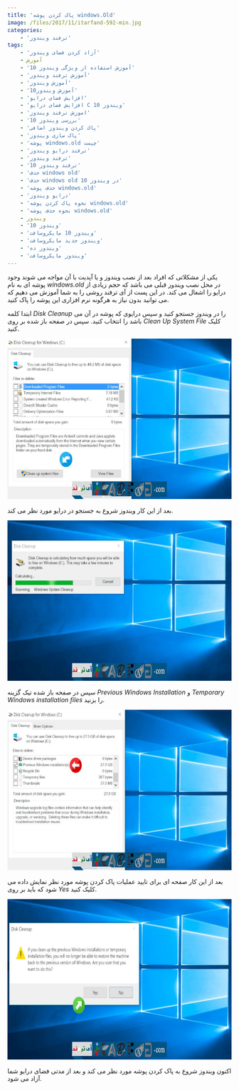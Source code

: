 ```yaml
---
title: 'پاک کردن پوشه windows.Old'
image: /files/2017/11/itarfand-592-min.jpg
categories:
    - 'ترفند ویندوز'
tags:
    - 'آزاد کردن فضای ویندوز'
    - آموزش
    - 'آموزش استفاده از ویژگی ویندوز 10'
    - 'آموزش ترفند ویندوز'
    - 'آموزش ویندوز'
    - 'آموزش ویندوز10'
    - 'افزایش فضای درایو'
    - 'افزایش فضای درایو C ویندوز 10'
    - 'اموزش ترفند ویندوز'
    - 'بررسی ویندوز 10'
    - 'پاك كردن ويندوز اضافی'
    - 'پاک سازی ویندوز'
    - 'پوشه windows.old چیست'
    - 'ترفند درایو ویندوز'
    - 'ترفند ویندوز'
    - 'ترفند ویندوز 10'
    - 'حذف windows old'
    - 'حذف windows old در ویندوز 10'
    - 'حذف پوشه windows.old'
    - 'درایو ویندوز'
    - 'نحوه پاک کردن پوشه windows.old'
    - 'نحوه حذف پوشه windows.old'
    - ویندوز
    - 'ویندوز 10'
    - 'ویندوز 10 مایکروسافت'
    - 'ویندوز جدید مایکروسافت'
    - 'ویندوز ده'
    - 'ویندوز مایکروسافت'
---
```


یکی از مشکلاتی که افراد بعد از نصب ویندوز و یا آپدیت با آن مواجه می شوند وجود پوشه ای به نام *windows.old* در محل نصب ویندوز قبلی می باشد که حجم زیادی از درایو را اشغال می کند. در این پست از آی ترفند روشی را به شما آموزش می دهیم که می توانید بدون نیاز به هرگونه نرم افزاری این پوشه را پاک کنید.

ابتدا کلمه *Disk Cleanup* را در ویندوز جستجو کنید و سپس درایوی که پوشه در آن می باشد را انتخاب کنید. سپس در صفحه باز شده بر روی *Clean Up System File* کلیک کنید.

![mhkarami97](/files/2017/11/itarfand-588-min.jpg)  

بعد از این کار ویندوز شروع به جستجو در درایو مورد نظر می کند.

![mhkarami97](/files/2017/11/itarfand-589-min.jpg)  

سپس در صفحه باز شده تیک گزینه *Previous Windows Installation* و *Temporary Windows installation files* را بزنید.

![mhkarami97](/files/2017/11/itarfand-590-min.jpg)  

بعد از این کار صفحه ای برای تایید عملیات پاک کردن پوشه مورد نظر نمایش داده می شود که باید بر روی *Yes* کلیک کنید.

![mhkarami97](/files/2017/11/itarfand-591-min.jpg)  

اکنون ویندوز شروع به پاک کردن پوشه مورد نظر می کند و بعد از مدتی فضای درایو شما آزاد می شود.